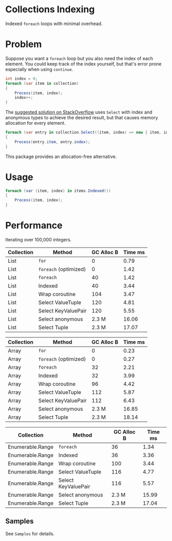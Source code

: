 # Collections Indexing
Indexed `foreach` loops with minimal overhead.

# Problem

Suppose you want a `foreach` loop but you also need the index of each element. You could keep track of the index yourself, but that's error prone especially when using `continue`.

```csharp
int index = 0;
foreach (var item in collection)
{
    Process(item, index);
    index++;
}
```

The [suggested solution on StackOverflow](https://stackoverflow.com/questions/43021/how-do-you-get-the-index-of-the-current-iteration-of-a-foreach-loop) uses `Select` with index and anonymous types to achieve the desired result, but that causes memory allocation for every element.

```csharp
foreach (var entry in collection.Select((item, index) => new { item, index }))
{
    Process(entry.item, entry.index);
}
```

This package provides an allocation-free alternative.

# Usage

```csharp
foreach (var (item, index) in items.Indexed())
{
    Process(item, index);
}
```

# Performance
Iterating over 100,000 integers.

| Collection | Method | GC Alloc B | Time ms |
|------------|--------|----------|---------|
| List | `for` | 0 | 0.79 |
| List | `foreach` (optimized) | 0 | 1.42 |
| List | `foreach` | 40 | 1.42 |
| List | Indexed | 40 | 3.44 |
| List | Wrap coroutine | 104 | 3.47 |
| List | Select ValueTuple | 120 | 4.81 |
| List | Select KeyValuePair | 120 | 5.55 |
| List | Select anonymous | 2.3 M | 16.06 |
| List | Select Tuple | 2.3 M | 17.07 |

| Collection | Method | GC Alloc B | Time ms |
|------------|--------|----------|---------|
| Array | `for` | 0 | 0.23 |
| Array | `foreach` (optimized) | 0 | 0.27 |
| Array | `foreach` | 32 | 2.21 |
| Array | Indexed | 32 | 3.99 |
| Array | Wrap coroutine | 96 | 4.42 |
| Array | Select ValueTuple | 112 | 5.87 |
| Array | Select KeyValuePair | 112 | 6.43 |
| Array | Select anonymous | 2.3 M | 16.85 |
| Array | Select Tuple | 2.3 M | 18.14 |

| Collection | Method | GC Alloc B | Time ms |
|------------|--------|----------|---------|
| Enumerable.Range | `foreach` | 36 | 1.34 |
| Enumerable.Range | Indexed | 36 | 3.36 |
| Enumerable.Range | Wrap coroutine | 100 | 3.44 |
| Enumerable.Range | Select ValueTuple | 116 | 4.77 |
| Enumerable.Range | Select KeyValuePair | 116 | 5.57 |
| Enumerable.Range | Select anonymous | 2.3 M | 15.99 |
| Enumerable.Range | Select Tuple | 2.3 M | 17.04 |

## Samples
See `Samples` for details.

